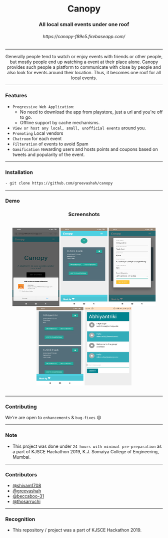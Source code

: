 <h1 align="center">Canopy</h1>

<h3 align="center">All local small events under one roof</h3>

<h6 align="center">https://canopy-f89e5.firebaseapp.com/</h6>

------------------------------------------

<div align="center">
Generally people tend to watch or enjoy events with friends or other people, but mostly people end up watching a event at their place alone. Canopy provides such people a platform to communicate with close by people and also look for events around their location. Thus, it becomes one roof for all local events.
</div>


------------------------------------------
### Features

- `Progressive Web Application`:
    - No need to download the app from playstore, just a url and you're off to go.
    - Offline support by cache mechanisms.
- `View or host any local, small, unofficial events` around you.
- `Promoting` Local vendors
- `Chatroom` for each event
- `Filteration` of events to avoid Spam 
- `Gamification` rewarding users and hosts points and coupons based on tweets and popularity of the event.

------------------------------------------
### Installation

``` sh
- git clone https://github.com/greevashah/canopy
```
------------------------------------------
### Demo
<div align="center">

<h3 > Screenshots </h3>
<br>
<img src ="./images/Screenshots/SS_5.png" width = 150px height = 250px>
<img src ="./images/Screenshots/SS_2.png" width = 150px height = 250px>
<img src ="./images/Screenshots/SS_4.png" width = 150px height = 250px><br>
<img src ="./images/Screenshots/SS_3.png" width = 150px height = 250px>
<img src ="./images/Screenshots/SS_1.png" width = 150px height = 250px>
<br><br>
</div>

------------------------------------------

### Contributing

 We're are open to `enhancements` & `bug-fixes` :smile:  

------------------------------------------

### Note

- This project was done under `24 hours with minimal pre-preparation` as a part of KJSCE Hackathon 2019, K.J. Somaiya College of Engineering, Mumbai.

------------------------------------------

### Contributors

- [@shivam1708](https://github.com/shivam1708)
- [@greevashah](https://github.com/greevashah)
- [@beccaboo-31](https://github.com/beccaboo-31)
- [@thosarruchi](https://github.com/thosarruchi)

-------------------------------------------
### Recognition
- This repository / project was a part of KJSCE Hackathon 2019.
